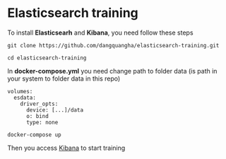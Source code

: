 <h1>Elasticsearch training</h1>

To install <b>Elasticsearh</b> and <b>Kibana</b>, you need follow these steps

```
git clone https://github.com/dangquangha/elasticsearch-training.git
```
```
cd elasticsearch-training
```
In <b>docker-compose.yml</b> you need change path to folder data (is path in your system to folder data in this repo)
```
volumes:
  esdata:
    driver_opts:
      device: [...]/data
      o: bind
      type: none
```
```
docker-compose up
```
Then you access <a href="http://localhost:5601/">Kibana</a> to start training
